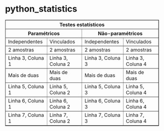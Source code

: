 # python_statistics


<table border="1">
<tr>
    <th colspan="4">Testes estatísticos</th>
</tr>
<tr>
    <th colspan="2">Paramétricos</th>
    <th colspan="2">Não-paramétricos</th>
</tr>
<tr>
    <td>Independentes</td>
    <td>Vinculados</td>
    <td>Independentes</td>
    <td>Vinculados</td>
</tr>
<tr>
    <td>2 amostras</td>
    <td>2 amostras</td>
    <td>2 amostras</td>
    <td>2 amostras</td>
 </tr>
 <tr>
    <td>Linha 3, Coluna 1</td>
    <td>Linha 3, Coluna 2</td>
    <td>Linha 3, Coluna 3</td>
    <td>Linha 3, Coluna 4</td>
  </tr>
  <tr>
    <td>Mais de duas</td>
    <td>Mais de duas</td>
    <td>Mais de duas</td>
    <td>Mais de duas</td>
  </tr>
  <tr>
    <td>Linha 5, Coluna 1</td>
    <td>Linha 5, Coluna 2</td>
    <td>Linha 5, Coluna 3</td>
    <td>Linha 5, Coluna 4</td>
  </tr>
  <tr>
    <td>Linha 6, Coluna 1</td>
    <td>Linha 6, Coluna 2</td>
    <td>Linha 6, Coluna 3</td>
    <td>Linha 6, Coluna 4</td>
   </tr>
   <tr>
    <td>Linha 7, Coluna 1</td>
    <td>Linha 7, Coluna 2</td>
    <td>Linha 7, Coluna 3</td>
    <td>Linha 7, Coluna 4</td>
   </tr>
</table>


